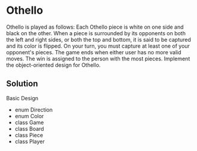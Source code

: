 # Othello

Othello is played as follows: Each Othello piece is white on one side and black on the other. When a piece is surrounded by its opponents on both the left and right sides, or both the top and bottom, it is said to be captured and its color is flipped. On your turn, you must capture at least one of your opponent's pieces. The game ends when either user has no more valid moves. The win is assigned to the person with the most pieces. Implement the object-oriented design for Othello.

## Solution

Basic Design

+ enum Direction
+ enum Color
+ class Game
+ class Board
+ class Piece
+ class Player

